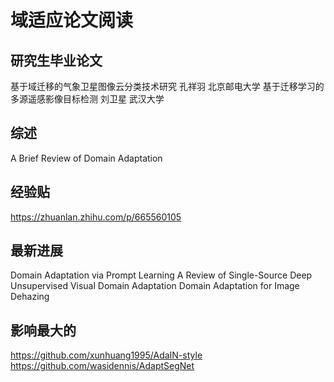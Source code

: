 # 域适应论文阅读

## 研究生毕业论文
基于域迁移的气象卫星图像云分类技术研究
孔祥羽
北京邮电大学
基于迁移学习的多源遥感影像目标检测
刘卫星
武汉大学


## 综述
A Brief Review of Domain Adaptation

## 经验贴
https://zhuanlan.zhihu.com/p/665560105


## 最新进展
Domain Adaptation via Prompt Learning
A Review of Single-Source Deep Unsupervised Visual Domain Adaptation
Domain Adaptation for Image Dehazing


## 影响最大的
https://github.com/xunhuang1995/AdaIN-style
https://github.com/wasidennis/AdaptSegNet
